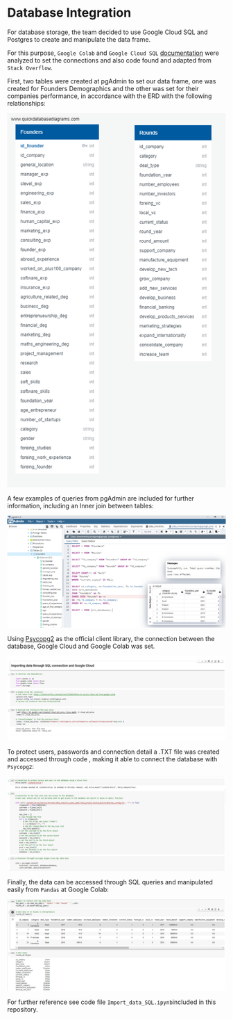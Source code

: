 # Database Integration 

For database storage, the team decided to use Google Cloud SQL and Postgres to create and manipulate the data frame.

For this purpose, `Google Colab` and `Google Cloud SQL` [documentation](https://cloud.google.com/sql?utm_source=google&utm_medium=cpc&utm_campaign=latam-MX-all-es-dr-BKWS-all-all-trial-p-dr-1009897-LUAC0015906&utm_content=text-ad-none-any-DEV_c-CRE_536282977853-ADGP_Hybrid%20%7C%20BKWS%20-%20PHR%20%7C%20Txt%20~%20Databases_SQL-KWID_43700065338783015-kwd-1394586267078&utm_term=KW_sql%20google-ST_SQL%20Google&gclid=CjwKCAiAm7OMBhAQEiwArvGi3BeqrWxq0BMSJV2Nyq7-i0oiingXdsJU1NAEy7h6d5eDB4yop3ELkRoC2oUQAvD_BwE&gclsrc=aw.ds) were analyzed to set the connections and also code found and adapted from `Stack Overflow`. 

First, two tables were created at pgAdmin to set our data frame, one was created for Founders Demographics and the other was set for their companies performance, in accordance with the ERD with the following relationships: 

![SQL_Diagram](./Resources/SQL_Diagram.png)

A few examples of queries from pgAdmin are included for further information, including an Inner join between tables:

![Queries](./Resources/Queries.png)

Using [Psycopg2](https://www.psycopg.org/docs/) as the official client library, the connection between the database, Google Cloud and Google Colab was set.  

![importing_database_1](./Resources/importing_database_1.png)

To protect users, passwords and connection detail a .TXT file was created and accessed through code , making it able to connect the database with   `Psycopg2`:

![importing_database_2](./Resources/importing_database_2.png)

Finally, the data can be accessed through SQL queries and manipulated easily from `Pandas` at Google Colab:

![importing_database_3](./Resources/importing_database_3.png)

For further reference see code file `Import_data_SQL.ipynb`included in this repository.
